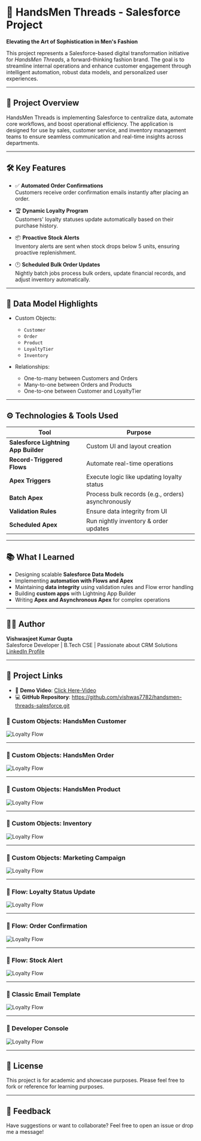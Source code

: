 # 🧵 HandsMen Threads - Salesforce Project

**Elevating the Art of Sophistication in Men's Fashion**

This project represents a Salesforce-based digital transformation initiative for *HandsMen Threads*, a forward-thinking fashion brand. The goal is to streamline internal operations and enhance customer engagement through intelligent automation, robust data models, and personalized user experiences.

---

## 🚀 Project Overview

HandsMen Threads is implementing Salesforce to centralize data, automate core workflows, and boost operational efficiency. The application is designed for use by sales, customer service, and inventory management teams to ensure seamless communication and real-time insights across departments.

---

## 🛠️ Key Features

- ✅ **Automated Order Confirmations**  
  Customers receive order confirmation emails instantly after placing an order.

- 🏆 **Dynamic Loyalty Program**  
  Customers' loyalty statuses update automatically based on their purchase history.

- 📦 **Proactive Stock Alerts**  
  Inventory alerts are sent when stock drops below 5 units, ensuring proactive replenishment.

- 🕛 **Scheduled Bulk Order Updates**  
  Nightly batch jobs process bulk orders, update financial records, and adjust inventory automatically.

---

## 📐 Data Model Highlights

- Custom Objects:
  - `Customer`
  - `Order`
  - `Product`
  - `LoyaltyTier`
  - `Inventory`

- Relationships:
  - One-to-many between Customers and Orders
  - Many-to-one between Orders and Products
  - One-to-one between Customer and LoyaltyTier

---

## ⚙️ Technologies & Tools Used

| Tool | Purpose |
|------|---------|
| **Salesforce Lightning App Builder** | Custom UI and layout creation |
| **Record-Triggered Flows** | Automate real-time operations |
| **Apex Triggers** | Execute logic like updating loyalty status |
| **Batch Apex** | Process bulk records (e.g., orders) asynchronously |
| **Validation Rules** | Ensure data integrity from UI |
| **Scheduled Apex** | Run nightly inventory & order updates |

---

## 📚 What I Learned

- Designing scalable **Salesforce Data Models**
- Implementing **automation with Flows and Apex**
- Maintaining **data integrity** using validation rules and Flow error handling
- Building **custom apps** with Lightning App Builder
- Writing **Apex and Asynchronous Apex** for complex operations

---

## 👨‍💻 Author

**Vishwasjeet Kumar Gupta**  
Salesforce Developer | B.Tech CSE | Passionate about CRM Solutions  
[LinkedIn Profile](https://www.linkedin.com/in/vishwasjeet-kumar-gupta-62814018a)

---

## 🔗 Project Links

- 🎥 **Demo Video**: [Click Here-Video](https://drive.google.com/file/d/1MF4ZHyfYp9_FjJKSLp1dmgWluhlg6igv/view?usp=sharing)
- 💻 **GitHub Repository**: https://github.com/vishwas7782/handsmen-threads-salesforce.git

### 🔄 Custom Objects: HandsMen Customer

![Loyalty Flow](screenshots/handsmen_customer.png)

---
### 🔄 Custom Objects: HandsMen Order

![Loyalty Flow](screenshots/handsmen_order.png)

---

### 🔄 Custom Objects: HandsMen Product

![Loyalty Flow](screenshots/handsmen_product.png)

---

### 🔄 Custom Objects: Inventory

![Loyalty Flow](screenshots/inventory.png)

---

### 🔄 Custom Objects: Marketing Campaign

![Loyalty Flow](screenshots/marketing_compaign.png)

---

### 🔄 Flow: Loyalty Status Update

![Loyalty Flow](screenshots/loyalty_status_flow.png)

---

### 🔄 Flow: Order Confirmation

![Loyalty Flow](screenshots/order_confirmation_flow.png)

---

### 🔄 Flow: Stock Alert

![Loyalty Flow](screenshots/stock_alert_flow.png)

---

### 🔄 Classic Email Template

![Loyalty Flow](screenshots/classic_email_template.png)

---

### 🔄 Developer Console

![Loyalty Flow](screenshots/developer_console.png)

---

## 📄 License

This project is for academic and showcase purposes. Please feel free to fork or reference for learning purposes.

---

## 💬 Feedback

Have suggestions or want to collaborate? Feel free to open an issue or drop me a message!

